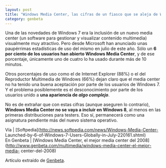 ```yaml
---
layout: post
title: "Windows Media Center, las cifras de un fiasco que se aleja de Windows 8"
category: genbeta
---
```





Una de las novedades de Windows 7 era la inclusión de un nuevo media center
(un software para gestionar y visualizar contenido multimedia) visualmente muy
atractivo. Pero desde Microsoft han anunciado unas paupérrimas estadísticas de
uso del mismo en julio de este año. Sólo un **6 por ciento de los usuarios han
abierto Windows Media Center**, y de ese porcentaje, únicamente uno de cuatro
lo ha usado durante más de 10 minutos.

Otros porcentajes de uso como el de Internet Explorer (88%) o el del
Reproductor Multimedia de Windows (66%) dejan claro que el media center no ha
tenido una buena aceptación por parte de los usuarios de Windows 7. Y el
problema posiblemente es el desconocimiento por parte de los usuarios unido a
**una apariencia de _algo complejo_**.

No es de extrañar que con estas cifras (aunque aseguren lo contrario),
**Windows Media Center no se vaya a incluir en Windows 8**, al menos en las
primeras distribuciones para testers. Eso sí, permanecerá como una asignatura
pendiente más del nuevo sistema operativo.

Vía | [Softpedia](http://news.softpedia.com/news/Windows-Media-Center-
Launched-by-6-of-Windows-7-Users-Globally-in-July-220161.shtml)  
En Genbeta | [Windows Media Center, el mejor media center del
2008](http://www.genbeta.com/multimedia/windows-media-center-el-mejor-media-
center-del-2008)

Artículo extraído de [Genbeta](http://www.genbeta.com).